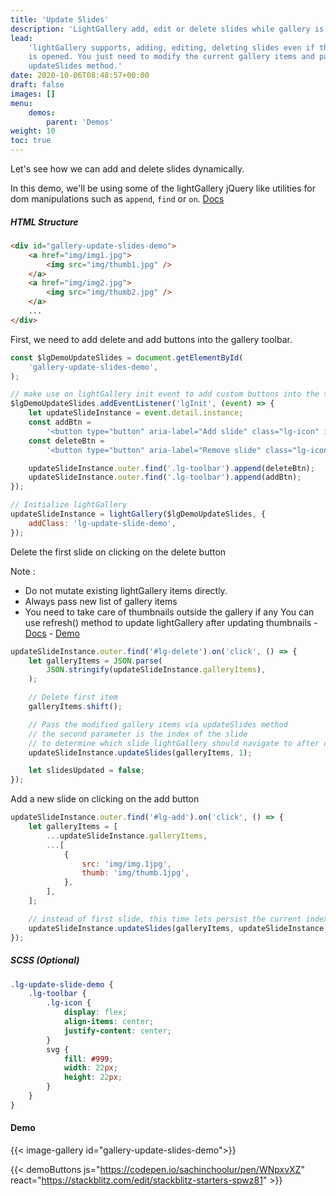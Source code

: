 ```yaml
---
title: 'Update Slides'
description: 'LightGallery add, edit or delete slides while gallery is open.'
lead:
    'lightGallery supports, adding, editing, deleting slides even if the gallery
    is opened. You just need to modify the current gallery items and pass it via
    updateSlides method.'
date: 2020-10-06T08:48:57+00:00
draft: false
images: []
menu:
    demos:
        parent: 'Demos'
weight: 10
toc: true
---
```


Let's see how we can add and delete slides dynamically.

In this demo, we'll be using some of the lightGallery jQuery like utilities for
dom manipulations such as `append`, `find` or `on`. <a
    href="../../docs/lg-query/">Docs</a>

##### HTML Structure

```html
<div id="gallery-update-slides-demo">
    <a href="img/img1.jpg">
        <img src="img/thumb1.jpg" />
    </a>
    <a href="img/img2.jpg">
        <img src="img/thumb2.jpg" />
    </a>
    ...
</div>
```

First, we need to add delete and add buttons into the gallery toolbar.

```js
const $lgDemoUpdateSlides = document.getElementById(
    'gallery-update-slides-demo',
);

// make use on lightGallery init event to add custom buttons into the toolbar
$lgDemoUpdateSlides.addEventListener('lgInit', (event) => {
    let updateSlideInstance = event.detail.instance;
    const addBtn =
        '<button type="button" aria-label="Add slide" class="lg-icon" id="lg-add"><svg>...</svg></button>';
    const deleteBtn =
        '<button type="button" aria-label="Remove slide" class="lg-icon" id="lg-delete"> <svg>...</svg></button>';

    updateSlideInstance.outer.find('.lg-toolbar').append(deleteBtn);
    updateSlideInstance.outer.find('.lg-toolbar').append(addBtn);
});

// Initialize lightGallery
updateSlideInstance = lightGallery($lgDemoUpdateSlides, {
    addClass: 'lg-update-slide-demo',
});
```

Delete the first slide on clicking on the delete button

Note :

-   Do not mutate existing lightGallery items directly.
-   Always pass new list of gallery items
-   You need to take care of thumbnails outside the gallery if any You can use
    refresh() method to update lightGallery after updating thumbnails -
    [Docs](../../docs/methods/#refresh) -
    [Demo](../../demos/infinite-scrolling/)

```js
updateSlideInstance.outer.find('#lg-delete').on('click', () => {
    let galleryItems = JSON.parse(
        JSON.stringify(updateSlideInstance.galleryItems),
    );

    // Delete first item
    galleryItems.shift();

    // Pass the modified gallery items via updateSlides method
    // the second parameter is the index of the slide
    // to determine which slide lightGallery should navigate to after deleting current items
    updateSlideInstance.updateSlides(galleryItems, 1);

    let slidesUpdated = false;
});
```

Add a new slide on clicking on the add button

```js
updateSlideInstance.outer.find('#lg-add').on('click', () => {
    let galleryItems = [
        ...updateSlideInstance.galleryItems,
        ...[
            {
                src: 'img/img.1jpg',
                thumb: 'img/thumb.1jpg',
            },
        ],
    ];

    // instead of first slide, this time lets persist the current index
    updateSlideInstance.updateSlides(galleryItems, updateSlideInstance.index);
});
```

##### SCSS (Optional)

```scss
.lg-update-slide-demo {
    .lg-toolbar {
        .lg-icon {
            display: flex;
            align-items: center;
            justify-content: center;
        }
        svg {
            fill: #999;
            width: 22px;
            height: 22px;
        }
    }
}
```

#### Demo

{{< image-gallery id="gallery-update-slides-demo">}}

{{< demoButtons
   js="https://codepen.io/sachinchoolur/pen/WNpxvXZ"
   react="https://stackblitz.com/edit/stackblitz-starters-spwz81" >}}

